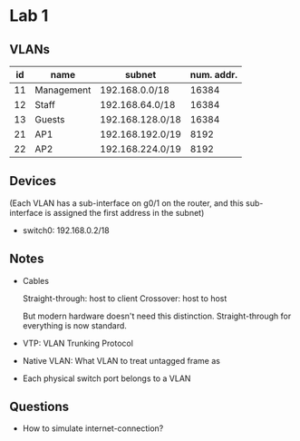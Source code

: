 # Lab 1

## VLANs

|id|name        |subnet             |num. addr. |
|--|------------|-------------------|-----------|
|11|Management  |192.168.0.0/18     |16384      |
|12|Staff       |192.168.64.0/18    |16384      |
|13|Guests      |192.168.128.0/18   |16384      |
|21|AP1         |192.168.192.0/19   |8192       |
|22|AP2         |192.168.224.0/19   |8192       |

## Devices

(Each VLAN has a sub-interface on g0/1 on the router, and this sub-interface is assigned the first address in the subnet)

* switch0: 192.168.0.2/18

## Notes

* Cables

    Straight-through: host to client
    Crossover: host to host

    But modern hardware doesn't need this distinction. Straight-through for everything is now standard.

* VTP: VLAN Trunking Protocol
* Native VLAN: What VLAN to treat untagged frame as
* Each physical switch port belongs to a VLAN

##  Questions

* How to simulate internet-connection?
